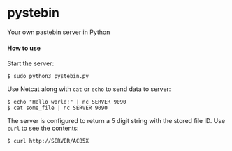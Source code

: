 # pystebin
Your own pastebin server in Python

#### How to use

Start the server:
```
$ sudo python3 pystebin.py
```

Use Netcat along with ```cat``` or ```echo``` to send data to server:
```
$ echo "Hello world!" | nc SERVER 9090
$ cat some_file | nc SERVER 9090
```

The server is configured to return a 5 digit string with the stored file ID. Use ```curl``` to see the contents:
```
$ curl http://SERVER/ACB5X
```

